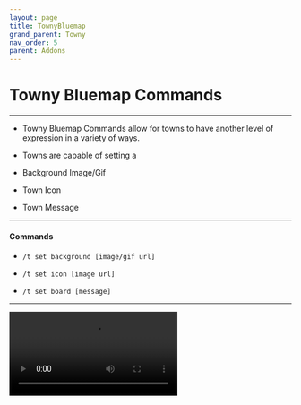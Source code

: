```yaml
---
layout: page
title: TownyBluemap
grand_parent: Towny
nav_order: 5
parent: Addons
---
```


# Towny Bluemap Commands #

---

 - Towny Bluemap Commands allow for towns to have another level of expression in a variety of ways.

 - Towns are capable of setting a 
  
  - Background Image/Gif
  
  - Town Icon

  - Town Message

---

#### Commands

 - `/t set background [image/gif url]`

 - `/t set icon [image url]`

 - `/t set board [message]`

---

![banner](https://cdn.discordapp.com/attachments/955205763335356416/1142687625589821473/2023-08-20_13-10-09.mp4)
